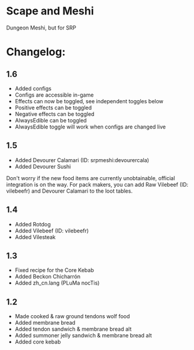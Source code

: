 # Scape and Meshi
Dungeon Meshi, but for SRP

# Changelog:

## 1.6
- Added configs
- Configs are accessible in-game
- Effects can now be toggled, see independent toggles below
- Positive effects can be toggled
- Negative effects can be toggled
- AlwaysEdible can be toggled
- AlwaysEdible toggle will work when configs are changed live

## 1.5
- Added Devourer Calamari (ID: srpmeshi:devourercala)
- Added Devourer Sushi

Don't worry if the new food items are currently unobtainable, official integration is on the way.
For pack makers, you can add Raw Vilebeef (ID: vilebeefr) and Devourer Calamari to the loot tables.


## 1.4
- Added Rotdog
- Added Vilebeef (ID: vilebeefr)
- Added Vilesteak 

## 1.3
- Fixed recipe for the Core Kebab
- Added Beckon Chicharrón
- Added zh_cn.lang (PLuMa nocTis)

## 1.2
- Made cooked & raw ground tendons wolf food
- Added membrane bread
- Added tendon sandwich & membrane bread alt
- Added summoner jelly sandwich & membrane bread alt
- Added core kebab

